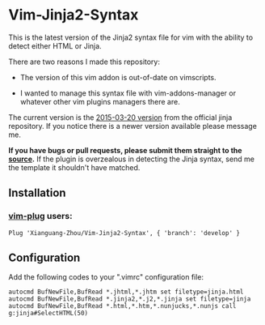 # Vim-Jinja2-Syntax

This is the latest version of the Jinja2 syntax file for vim with the ability to detect either HTML or Jinja.

There are two reasons I made this repository:

* The version of this vim addon is out-of-date on vimscripts.

* I wanted to manage this syntax file with vim-addons-manager or whatever other vim plugins managers there are.

The current version is the [2015-03-20 version](https://github.com/pallets/jinja/commit/e0615edb7590591356384465fec8413ebbeece8c#diff-2bdaa63688638964ee9a159077a6ba6d) from the official jinja repository.
If you notice there is a newer version available please message me.

**If you have bugs or pull requests, please submit them straight to the [source](https://github.com/mitsuhiko/jinja2).** If the plugin is overzealous in detecting the Jinja syntax, send me the template it shouldn't have matched.

## Installation

### [vim-plug](https://github.com/junegunn/vim-plug) users:

```vim
Plug 'Xianguang-Zhou/Vim-Jinja2-Syntax', { 'branch': 'develop' }
```

## Configuration

Add the following codes to your ".vimrc" configuration file:

```vim
autocmd BufNewFile,BufRead *.jhtml,*.jhtm set filetype=jinja.html
autocmd BufNewFile,BufRead *.jinja2,*.j2,*.jinja set filetype=jinja
autocmd BufNewFile,BufRead *.html,*.htm,*.nunjucks,*.nunjs call g:jinja#SelectHTML(50)
```

